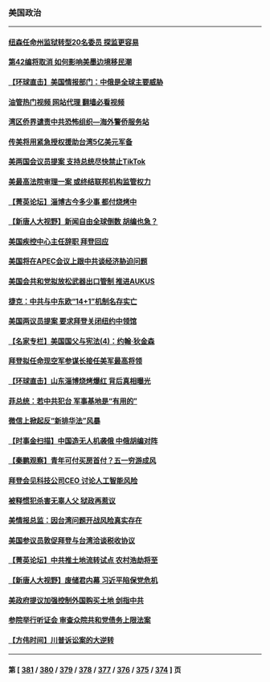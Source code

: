 ### 美国政治
---
#### [纽森任命州监狱转型20名委员 探监更容易](../../pages/ncid1078159/n13989804.md?05070845) 
#### [第42编将取消 如何影响美墨边境移民潮](../../pages/ncid1078159/n13989615.md?05070845) 
#### [【环球直击】美国情报部门：中俄是全球主要威胁](../../pages/ncid1078159/n13989184.md?05070845) 
#### [油管热门视频 网站代理 翻墙必看视频](http://138.2.39.72:81/youtube.html?epic-marker?05070845)
#### [湾区侨界谴责中共恐怖组织—海外警侨服务站](../../pages/ncid1078159/n13989362.md?05070845) 
#### [传美将用紧急授权援助台湾5亿美元军备](../../pages/ncid1078159/n13989283.md?05070845) 
#### [美两国会议员提案 支持总统尽快禁止TikTok](../../pages/ncid1078159/n13989243.md?05070845) 
#### [美最高法院审理一案 或终结联邦机构监管权力](../../pages/ncid1078159/n13988274.md?05070845) 
#### [【菁英论坛】淄博古今多少事 都付烧烤中](../../pages/ncid1078159/n13989188.md?05070845) 
#### [【新唐人大视野】新闻自由全球倒数 胡编也急？](../../pages/ncid1078159/n13989121.md?05070845) 
#### [美国疾控中心主任辞职 拜登回应](../../pages/ncid1078159/n13989133.md?05070845) 
#### [美国将在APEC会议上跟中共谈经济胁迫问题](../../pages/ncid1078159/n13989136.md?05070845) 
#### [美国会共和党拟放松武器出口管制 推进AUKUS](../../pages/ncid1078159/n13989110.md?05070845) 
#### [捷克：中共与中东欧“14+1”机制名存实亡](../../pages/ncid1078159/n13989105.md?05070845) 
#### [美国两议员提案 要求拜登关闭纽约中领馆](../../pages/ncid1078159/n13988964.md?05070845) 
#### [【名家专栏】美国国父与宪法(4)：约翰‧狄金森](../../pages/ncid1078159/n13985200.md?05070845) 
#### [拜登拟任命现空军参谋长接任美军最高将领](../../pages/ncid1078159/n13988803.md?05070845) 
#### [【环球直击】山东淄博烧烤爆红 背后真相曝光](../../pages/ncid1078159/n13988338.md?05070845) 
#### [菲总统：若中共犯台 军事基地是“有用的”](../../pages/ncid1078159/n13988599.md?05070845) 
#### [微信上掀起反“新排华法”风暴](../../pages/ncid1078159/n13988593.md?05070845) 
#### [【时事金扫描】中国造无人机袭俄 中俄胡编对阵](../../pages/ncid1078159/n13988379.md?05070845) 
#### [【秦鹏观察】青年可付买房首付？五一穷游成风](../../pages/ncid1078159/n13988447.md?05070845) 
#### [拜登会见科技公司CEO 讨论人工智能风险](../../pages/ncid1078159/n13988323.md?05070845) 
#### [被释惯犯杀害无辜人父 狱政再惹议](../../pages/ncid1078159/n13988429.md?05070845) 
#### [美情报总监：因台湾问题开战风险真实存在](../../pages/ncid1078159/n13988328.md?05070845) 
#### [美国参议员敦促拜登与台湾洽谈税收协议](../../pages/ncid1078159/n13988412.md?05070845) 
#### [【菁英论坛】中共推土地流转试点 农村浩劫将至](../../pages/ncid1078159/n13988362.md?05070845) 
#### [【新唐人大视野】废储君内幕 习近平陷保党危机](../../pages/ncid1078159/n13988265.md?05070845) 
#### [美政府提议加强控制外国购买土地 剑指中共](../../pages/ncid1078159/n13988289.md?05070845) 
#### [参院举行听证会 审查众院共和党债务上限法案](../../pages/ncid1078159/n13988221.md?05070845) 
#### [【方伟时间】川普诉讼案的大逆转](../../pages/ncid1078159/n13988220.md?05070845) 

---
#### 第 [ [381](./381.md?05070845) / [380](./380.md?05070845) / [379](./379.md?05070845) / [378](./378.md?05070845) / [377](./377.md?05070845) / [376](./376.md?05070845) / [375](./375.md?05070845) / [374](./374.md?05070845) ] 页
